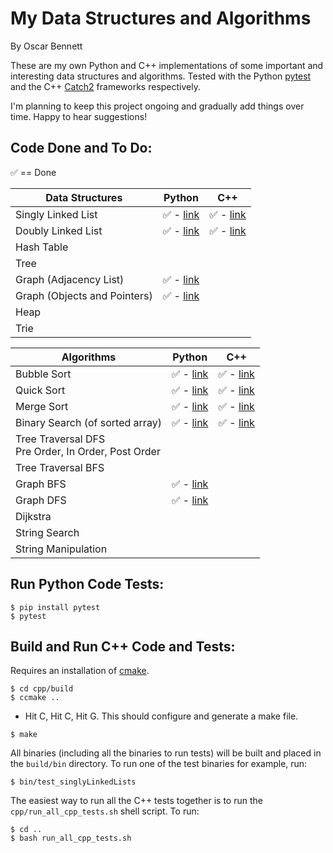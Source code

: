 # My Data Structures and Algorithms

By Oscar Bennett

These are my own Python and C++ implementations of some important and interesting data structures and algorithms. Tested with the Python [pytest](https://docs.pytest.org/en/latest/) and the C++ [Catch2](https://github.com/catchorg/Catch2) frameworks respectively.

I'm planning to keep this project ongoing and gradually add things over time. Happy to hear suggestions!

## Code Done and To Do:

:white_check_mark: == Done

Data Structures | Python | C++
----------------|--------|----
Singly Linked List|:white_check_mark: - [link](https://github.com/ofbennett/my-ds-and-algos/blob/master/python/linkedLists/linkedLists.py#L1)|:white_check_mark: - [link](https://github.com/ofbennett/my-ds-and-algos/blob/master/cpp/linkedLists/src/linkedLists.h#L7)
Doubly Linked List|:white_check_mark: - [link](https://github.com/ofbennett/my-ds-and-algos/blob/master/python/linkedLists/linkedLists.py#L154)|:white_check_mark: - [link](https://github.com/ofbennett/my-ds-and-algos/blob/master/cpp/linkedLists/src/linkedLists.h#L41)
Hash Table||
Tree||
Graph (Adjacency List)|:white_check_mark: - [link](https://github.com/ofbennett/ds-and-algos/blob/master/python/graphs/graph_ds.py#L1)|
Graph (Objects and Pointers)|:white_check_mark: - [link](https://github.com/ofbennett/ds-and-algos/blob/master/python/graphs/graph_ds.py#L8)|
Heap||
Trie||

Algorithms | Python | C++
-----------|--------|----
Bubble Sort|:white_check_mark: - [link](https://github.com/ofbennett/my-ds-and-algos/blob/master/python/sort/sort_algos.py#L3)|:white_check_mark: - [link](https://github.com/ofbennett/my-ds-and-algos/blob/master/cpp/sort/src/sort_algos.cpp#L5)
Quick Sort|:white_check_mark: - [link](https://github.com/ofbennett/my-ds-and-algos/blob/master/python/sort/sort_algos.py#L19)|:white_check_mark: - [link](https://github.com/ofbennett/my-ds-and-algos/blob/master/cpp/sort/src/sort_algos.cpp#L29)
Merge Sort|:white_check_mark: - [link](https://github.com/ofbennett/my-ds-and-algos/blob/master/python/sort/sort_algos.py#L45)|:white_check_mark: - [link](https://github.com/ofbennett/my-ds-and-algos/blob/master/cpp/sort/src/sort_algos.cpp#L62)
Binary Search (of sorted array)|:white_check_mark: - [link](https://github.com/ofbennett/my-ds-and-algos/blob/master/python/search/search_algos.py#L2)|:white_check_mark: - [link](https://github.com/ofbennett/ds-and-algos/blob/master/cpp/search/src/search_algos.cpp#L5)
Tree Traversal DFS<br>Pre Order, In Order, Post Order||
Tree Traversal BFS||
Graph BFS|:white_check_mark: - [link](https://github.com/ofbennett/ds-and-algos/blob/master/python/graphs/graph_algos.py#L72)|
Graph DFS|:white_check_mark: - [link](https://github.com/ofbennett/ds-and-algos/blob/master/python/graphs/graph_algos.py#L25) |
Dijkstra||
String Search||
String Manipulation||

## Run Python Code Tests:

```
$ pip install pytest
$ pytest
```

## Build and Run C++ Code and Tests:
Requires an installation of [cmake](https://cmake.org).

```
$ cd cpp/build
$ ccmake ..
```
- Hit C, Hit C, Hit G. This should configure and generate a make file.
```
$ make
```
All binaries (including all the binaries to run tests) will be built and placed in the `build/bin` directory. To run one of the test binaries for example, run:
```
$ bin/test_singlyLinkedLists
```
The easiest way to run all the C++ tests together is to run the `cpp/run_all_cpp_tests.sh` shell script. To run:
```
$ cd ..
$ bash run_all_cpp_tests.sh
```
